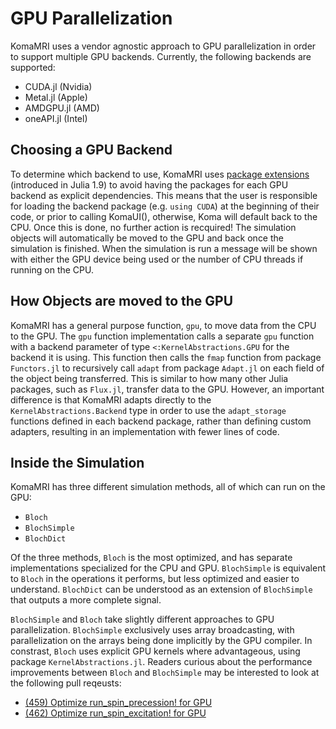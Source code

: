# GPU Parallelization

KomaMRI uses a vendor agnostic approach to GPU parallelization in order to support multiple GPU backends. Currently, the following backends are supported:

* CUDA.jl (Nvidia)
* Metal.jl (Apple)
* AMDGPU.jl (AMD)
* oneAPI.jl (Intel)

## Choosing a GPU Backend

To determine which backend to use, KomaMRI uses [package extensions](https://pkgdocs.julialang.org/v1/creating-packages/#Conditional-loading-of-code-in-packages-(Extensions)) (introduced in Julia 1.9) to avoid having the packages for each GPU backend as explicit dependencies. This means that the user is responsible for loading the backend package (e.g. `using CUDA`) at the beginning of their code, or prior to calling KomaUI(), otherwise, Koma will default back to the CPU. Once this is done, no further action is recquired! The simulation objects will automatically be moved to the GPU and back once the simulation is finished. When the simulation is run a message will be shown with either the GPU device being used or the number of CPU threads if running on the CPU.

## How Objects are moved to the GPU

KomaMRI has a general purpose function, `gpu`, to move data from the CPU to the GPU. The `gpu` function implementation calls a separate `gpu` function with a backend parameter of type `<:KernelAbstractions.GPU` for the backend it is using. This function then calls the `fmap` function from package `Functors.jl` to recursively call `adapt` from package `Adapt.jl` on each field of the object being transferred. This is similar to how many other Julia packages, such as `Flux.jl`, transfer data to the GPU. However, an important difference is that KomaMRI adapts directly to the `KernelAbstractions.Backend` type in order to use the `adapt_storage` functions defined in each backend package, rather than defining custom adapters, resulting in an implementation with fewer lines of code.

## Inside the Simulation

KomaMRI has three different simulation methods, all of which can run on the GPU: 

* `Bloch`
* `BlochSimple`
* `BlochDict`

Of the three methods, `Bloch` is the most optimized, and has separate implementations specialized for the CPU and GPU. `BlochSimple` is equivalent to `Bloch` in the operations it performs, but less optimized and easier to understand. `BlochDict` can be understood as an extension of `BlochSimple` that outputs a more complete signal. 

`BlochSimple` and `Bloch` take slightly different approaches to GPU parallelization. `BlochSimple` exclusively uses array broadcasting, with parallelization on the arrays being done implicitly by the GPU compiler. In constrast, `Bloch` uses explicit GPU kernels where advantageous, using package `KernelAbstractions.jl`. Readers curious about the performance improvements between `Bloch` and `BlochSimple` may be interested to look at the following pull reqeusts:

* [(459) Optimize run_spin_precession! for GPU](https://github.com/JuliaHealth/KomaMRI.jl/pull/459)
* [(462) Optimize run_spin_excitation! for GPU](https://github.com/JuliaHealth/KomaMRI.jl/pull/462)
